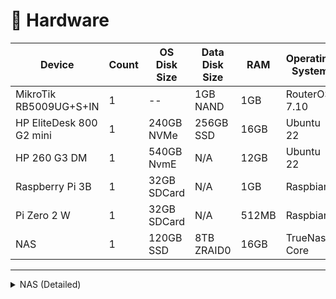 # 🔧 Hardware

| Device                   | Count | OS Disk Size | Data Disk Size | RAM   | Operating System | Purpose           |
| ------------------------ | ----- | ------------ | -------------- | ----- | ---------------- | ----------------- |
| MikroTik RB5009UG+S+IN   | 1     | --           | 1GB NAND       | 1GB   | RouterOS 7.10    | Router            |
| HP EliteDesk 800 G2 mini | 1     | 240GB NVMe   | 256GB SSD      | 16GB  | Ubuntu 22        | k3s Master/Worker |
| HP 260 G3 DM             | 1     | 540GB NvmE   | N/A            | 12GB  | Ubuntu 22        | k3s Worker        |
| Raspberry Pi 3B          | 1     | 32GB SDCard  | N/A            | 1GB   | Raspbian         | Pi-hole           |
| Pi Zero 2 W              | 1     | 32GB SDCard  | N/A            | 512MB | Raspbian         | Pi-hole backup    |
| NAS                      | 1     | 120GB SSD    | 8TB ZRAID0     | 16GB  | TrueNas Core     | NFS/BACKUP        |

---

<details>
  <summary>NAS (Detailed)</summary>

| Type                   | Item                                                                                                                   |
| :--------------------- | :--------------------------------------------------------------------------------------------------------------------- |
| **CPU**                | Intel Core i5-6500 3.2 GHz Quad-Core Processor                                                                         |
| **CPU Cooler**         | Intel Stock                                                                                                            |
| **Motherboard**        | MSI H110M PRO-VH Micro ATX LGA1151                                                                                     |
| **Memory**             | Crucial Ballistix Sport LT 16 GB (2 x 8 GB) DDR4-3200 CL16                                                             |
| **Storage (Boot)**     | Kingston A400 120 GB 2.5" SSD                                                                                          |
| **Storage (Data)**     | Seagate IronWolf NAS 4 TB 3.5" 5400 RPM Internal Hard Drive x 3                                                        |
| **Storage Controller** | 10Gtek® Internal SAS/SATA Raid Controller PCI Express Host Bus Adapter for LSI 9211-8I, LSI SAS2008 Chip, 8-Port 6Gb/s |
| **Case**               | Fractal Design Node 804 MicroATX Mid Tower Case                                                                        |
| **Power Supply**       | Corsair CV550 550 W 80+ Bronze Certified ATX Power Supply                                                              |

</details>
